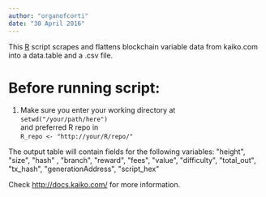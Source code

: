 ```yaml
---
author: "organofcorti"
date: "30 April 2016"
---
```


This [R](http://r-project.org) script scrapes and flattens blockchain variable data from kaiko.com into a data.table and a .csv file.

# Before running script:
1. Make sure you enter your working directory at  
 `setwd("/your/path/here")`  
and preferred R repo in  
 `R_repo <- "http://your/R/repo/"`

The output table will contain fields for the following variables:
"height", "size", "hash" , "branch", "reward", "fees", "value", "difficulty", "total_out", "tx_hash", "generationAddress", "script_hex"  

Check http://docs.kaiko.com/ for more information.


